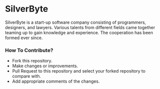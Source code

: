 # SilverByte
SilverByte is a start-up software company consisting of programmers, designers, and lawyers. Various talents from different fields
came together teaming up to gain knowledge and experience. The cooperation has been formed ever since.

### How To Contribute?
- Fork this repository.
- Make changes or improvements.
- Pull Request to this repository and select your forked repository to compare with.
- Add appropriate comments of the changes.
